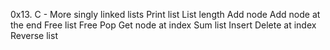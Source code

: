 0x13. C - More singly linked lists
Print list
List length
Add node
Add node at the end
Free list
Free
Pop
Get node at index
Sum list
Insert
Delete at index
Reverse list
